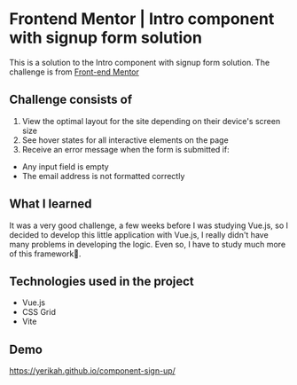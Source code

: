 # Frontend Mentor | Intro component with signup form solution 
This is a solution to the Intro component with signup form solution. The challenge is from [Front-end Mentor](https://www.frontendmentor.io/challenges/intro-component-with-signup-form-5cf91bd49edda32581d28fd1/hub/intro-component-with-signup-form-OVj7j5Kqll)
## Challenge consists of

1. View the optimal layout for the site depending on their device's screen size
1. See hover states for all interactive elements on the page
1. Receive an error message when the form is submitted if:
- Any input field is empty
- The email address is not formatted correctly

## What I learned
It was a very good challenge, a few weeks before I was studying Vue.js, so I decided to develop this little application with Vue.js, I really didn't have many problems in developing the logic. Even so, I have to study much more of this framework💪.
## Technologies used in the project 
- Vue.js
- CSS Grid
- Vite
## Demo 
https://yerikah.github.io/component-sign-up/
